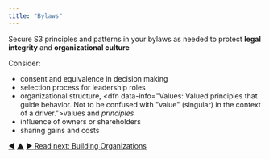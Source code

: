 ```yaml
---
title: "Bylaws"
---
```



Secure S3 principles and patterns in your bylaws as needed to protect **legal integrity** and **organizational culture**

Consider:
   
-   consent and equivalence in decision making
-   selection process for leadership roles
-   organizational structure, <dfn data-info="Values: Valued principles that guide behavior. Not to be confused with "value" (singular) in the context of a driver.">values</dfn> and <dfn data-info="Principle: A basic idea or rule that guides behavior, or explains or controls how something happens or works.">principles</dfn>
-   influence of owners or shareholders
-   sharing gains and costs


<div class="bottom-nav">
<a href="support-role.html" title="Back to: Support Role">◀</a> <a href="enablers-of-collaboration.html" title="Up: Enablers of Collaboration">▲</a> <a href="building-organizations.html" title="">▶ Read next: Building Organizations</a>
</div>


<script type="text/javascript">
Mousetrap.bind('g n', function() {
    window.location.href = 'building-organizations.html';
    return false;
});
</script>

